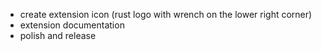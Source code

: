 * create extension icon (rust logo with wrench on the lower right corner)
* extension documentation
* polish and release